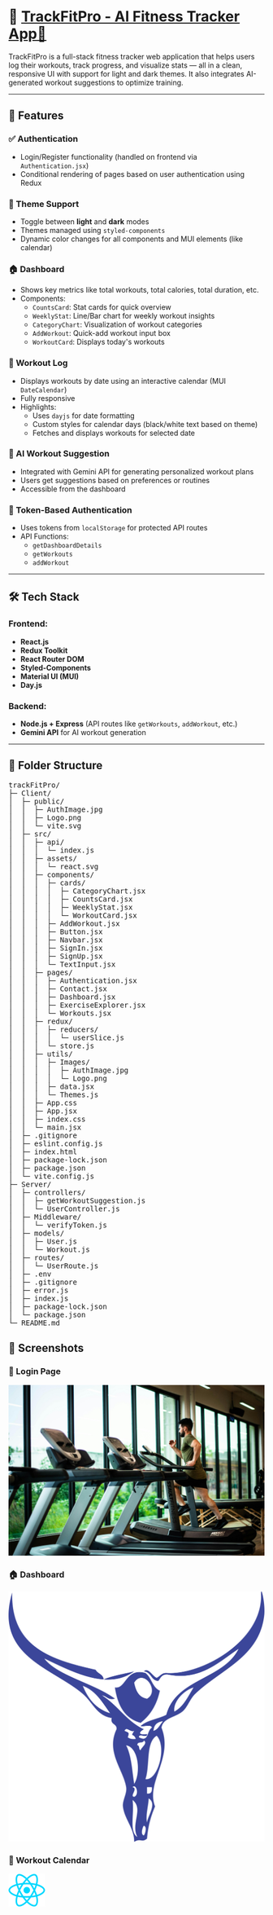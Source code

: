 # 💪 [TrackFitPro - AI Fitness Tracker App🚀](https://your-deployment-link.com)

TrackFitPro is a full-stack fitness tracker web application that helps users log their workouts, track progress, and visualize stats — all in a clean, responsive UI with support for light and dark themes. It also integrates AI-generated workout suggestions to optimize training.

---

## 🚀 Features

### ✅ Authentication
- Login/Register functionality (handled on frontend via `Authentication.jsx`)
- Conditional rendering of pages based on user authentication using Redux

### 🎨 Theme Support
- Toggle between **light** and **dark** modes
- Themes managed using `styled-components`
- Dynamic color changes for all components and MUI elements (like calendar)

### 🏠 Dashboard
- Shows key metrics like total workouts, total calories, total duration, etc.
- Components:
  - `CountsCard`: Stat cards for quick overview
  - `WeeklyStat`: Line/Bar chart for weekly workout insights
  - `CategoryChart`: Visualization of workout categories
  - `AddWorkout`: Quick-add workout input box
  - `WorkoutCard`: Displays today's workouts

### 📆 Workout Log
- Displays workouts by date using an interactive calendar (MUI `DateCalendar`)
- Fully responsive
- Highlights:
  - Uses `dayjs` for date formatting
  - Custom styles for calendar days (black/white text based on theme)
  - Fetches and displays workouts for selected date

### 🤖 AI Workout Suggestion
- Integrated with Gemini API for generating personalized workout plans
- Users get suggestions based on preferences or routines
- Accessible from the dashboard

### 🔐 Token-Based Authentication
- Uses tokens from `localStorage` for protected API routes
- API Functions:
  - `getDashboardDetails`
  - `getWorkouts`
  - `addWorkout`

---

## 🛠 Tech Stack

### Frontend:
- **React.js**
- **Redux Toolkit**
- **React Router DOM**
- **Styled-Components**
- **Material UI (MUI)**
- **Day.js**

### Backend:
- **Node.js + Express** (API routes like `getWorkouts`, `addWorkout`, etc.)
- **Gemini API** for AI workout generation

---

## 📁 Folder Structure
<pre lang="markdown">
trackFitPro/
├─ Client/
│  ├─ public/
│  │  ├─ AuthImage.jpg
│  │  ├─ Logo.png
│  │  └─ vite.svg
│  ├─ src/
│  │  ├─ api/
│  │  │  └─ index.js
│  │  ├─ assets/
│  │  │  └─ react.svg
│  │  ├─ components/
│  │  │  ├─ cards/
│  │  │  │  ├─ CategoryChart.jsx
│  │  │  │  ├─ CountsCard.jsx
│  │  │  │  ├─ WeeklyStat.jsx
│  │  │  │  └─ WorkoutCard.jsx
│  │  │  ├─ AddWorkout.jsx
│  │  │  ├─ Button.jsx
│  │  │  ├─ Navbar.jsx
│  │  │  ├─ SignIn.jsx
│  │  │  ├─ SignUp.jsx
│  │  │  └─ TextInput.jsx
│  │  ├─ pages/
│  │  │  ├─ Authentication.jsx
│  │  │  ├─ Contact.jsx
│  │  │  ├─ Dashboard.jsx
│  │  │  ├─ ExerciseExplorer.jsx
│  │  │  └─ Workouts.jsx
│  │  ├─ redux/
│  │  │  ├─ reducers/
│  │  │  │  └─ userSlice.js
│  │  │  └─ store.js
│  │  ├─ utils/
│  │  │  ├─ Images/
│  │  │  │  ├─ AuthImage.jpg
│  │  │  │  └─ Logo.png
│  │  │  ├─ data.jsx
│  │  │  └─ Themes.js
│  │  ├─ App.css
│  │  ├─ App.jsx
│  │  ├─ index.css
│  │  └─ main.jsx
│  ├─ .gitignore
│  ├─ eslint.config.js
│  ├─ index.html
│  ├─ package-lock.json
│  ├─ package.json
│  └─ vite.config.js
├─ Server/
│  ├─ controllers/
│  │  ├─ getWorkoutSuggestion.js
│  │  └─ UserController.js
│  ├─ Middleware/
│  │  └─ verifyToken.js
│  ├─ models/
│  │  ├─ User.js
│  │  └─ Workout.js
│  ├─ routes/
│  │  └─ UserRoute.js
│  ├─ .env
│  ├─ .gitignore
│  ├─ error.js
│  ├─ index.js
│  ├─ package-lock.json
│  └─ package.json
└─ README.md
</pre>

## 📸 Screenshots

### 🔐 Login Page
![Login Screenshot](./Client/public/AuthImage.jpg)

### 🏠 Dashboard
![Dashboard Screenshot](./Client/src/utils/Images/Logo.png) <!-- Replace with actual dashboard image -->

### 📆 Workout Calendar
![Calendar Screenshot](./Client/src/assets/react.svg) <!-- Replace with actual calendar image -->
